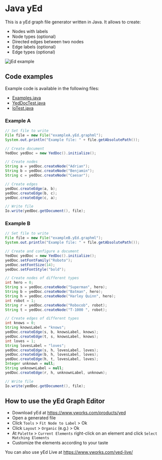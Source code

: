 # Java yEd

This is a yEd graph file generator written in Java. It allows to create:

- Nodes with labels
- Node types (optional)
- Directed edges between two nodes
- Edge labels (optional)
- Edge types (optional)

![jEd example](doc/example.png)

## Code examples

Example code is available in the following files:

- [Examples.java](src/main/java/com/haystac/javayed/Examples.java)
- [YedDocTest.java](src/test/java/de/adrianwilke/javayed/YedDocTest.java)
- [IoTest.java](src/test/java/de/adrianwilke/javayed/IoTest.java)

### Example A

```java
// Set file to write
File file = new File("exampleA.yEd.graphml");
System.out.println("Example file: " + file.getAbsolutePath());

// Create document
YedDoc yedDoc = new YedDoc().initialize();

// Create nodes
String a = yedDoc.createNode("Adrian");
String b = yedDoc.createNode("Benjamin");
String c = yedDoc.createNode("Caesar");

// Create edges
yedDoc.createEdge(a, b);
yedDoc.createEdge(b, c);
yedDoc.createEdge(c, a);

// Write file
Io.write(yedDoc.getDocument(), file);
```

### Example B

```java
// Set file to write
File file = new File("exampleB.yEd.graphml");
System.out.println("Example file: " + file.getAbsolutePath());

// Create and configure a document
YedDoc yedDoc = new YedDoc().initialize();
yedDoc.setFontFamily("Roboto");
yedDoc.setFontSize(14);
yedDoc.setFontStyle("bold");

// Create nodes of different types
int hero = 0;
String s = yedDoc.createNode("Superman", hero);
String b = yedDoc.createNode("Batman", hero);
String h = yedDoc.createNode("Harley Quinn", hero);
int robot = 1;
String r = yedDoc.createNode("Robocob", robot);
String t = yedDoc.createNode("T-1000 ", robot);

// Create edges of different types
int knows = 0;
String knowsLabel = "knows";
yedDoc.createEdge(s, b, knowsLabel, knows);
yedDoc.createEdge(t, s, knowsLabel, knows);
int loves = 1;
String lovesLabel = "loves";
yedDoc.createEdge(s, h, lovesLabel, loves);
yedDoc.createEdge(b, h, lovesLabel, loves);
yedDoc.createEdge(h, t, lovesLabel, loves);
Integer unknown = null;
String unknownLabel = null;
yedDoc.createEdge(r, h, unknownLabel, unknown);

// Write file
Io.write(yedDoc.getDocument(), file);
```

## How to use the yEd Graph Editor

- Download yEd at https://www.yworks.com/products/yed
- Open a generated file
- Click `Tools` > `Fit Node to Label` > Ok
- Click `Layout` > `Organic` (e.g.) > Ok
- At `Palette` > `Current Elements` right-click on an element and click `Select Matching Elements`
- Customize the elements according to your taste

You can also use yEd Live at https://www.yworks.com/yed-live/
